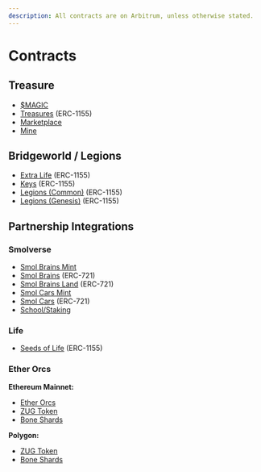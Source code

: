 ```yaml
---
description: All contracts are on Arbitrum, unless otherwise stated.
---
```


# Contracts

## Treasure

* [$MAGIC](https://arbiscan.io/token/0x539bdE0d7Dbd336b79148AA742883198BBF60342)
* [Treasures](https://arbiscan.io/address/0xEBba467eCB6b21239178033189CeAE27CA12EaDf#code) (ERC-1155)
* [Marketplace](https://arbiscan.io/address/0x2e3b85f85628301a0bce300dee3a6b04195a15ee#code)
* [Mine](https://arbiscan.io/address/0xdf19f1216aa406df8bc585246bee7d96933f285f#code)

## Bridgeworld / Legions

* [Extra Life](https://arbiscan.io/address/0x21e1969884D477afD2Afd4Ad668864a0EebD644c#code) (ERC-1155)
* [Keys](https://arbiscan.io/address/0xf0a35bA261ECE4FC12870e5B7b9E7790202EF9B5#code) (ERC-1155)
* [Legions (Common)](https://arbiscan.io/address/0x658365026D06F00965B5bb570727100E821e6508) (ERC-1155)
* [Legions (Genesis)](https://arbiscan.io/address/0xE83c0200E93Cb1496054e387BDdaE590C07f0194#code) (ERC-1155)

## Partnership Integrations

### Smolverse

* [Smol Brains Mint](https://arbiscan.io/address/0xb986c968a8e64e29fb33c310a7b04ccb83bb7427#code)
* [Smol Brains](https://arbiscan.io/address/0x6325439389e0797ab35752b4f43a14c004f22a9c#code) (ERC-721)
* [Smol Brains Land](https://arbiscan.io/address/0xd666d1cc3102cd03e07794a61e5f4333b4239f53#code) (ERC-721)
* [Smol Cars Mint](https://arbiscan.io/address/0xd414aba77365a1cbc90d3ea8c0e33c1ab5346c9f#code)
* [Smol Cars](https://arbiscan.io/address/0xb16966dad2b5a5282b99846b23dcdf8c47b6132c#code) (ERC-721)
* [School/Staking](https://arbiscan.io/address/0x602e50ed10a90d324b35930ec0f8e5d3b28cd509#code)

### Life

* [Seeds of Life](https://arbiscan.io/address/0x3956C81A51FeAed98d7A678d53F44b9166c8ed66#code) (ERC-1155)

### Ether Orcs

**Ethereum Mainnet:**

* [Ether Orcs](https://etherscan.io/address/0x3aBEDBA3052845CE3f57818032BFA747CDED3fca#code)
* [ZUG Token](https://etherscan.io/token/0xfee5f54e1070e7ed31be341e0a5b1e847f6a84ab)
* [Bone Shards](https://etherscan.io/address/0x6c716bDB4289283e0ad1926c47B54412Bd2C257B)

**Polygon:**

* [ZUG Token](https://polygonscan.com/address/0xeb45921FEDaDF41dF0BfCF5c33453aCedDA32441)
* [Bone Shards](https://polygonscan.com/address/0x62Add2b8Ff6E7a35720A001B40C22588D584FD13)
